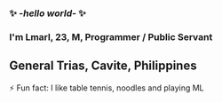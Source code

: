 ### ✨ _-hello world-_ ✨ 
### I'm Lmarl, 23, M, Programmer / Public Servant
## General Trias, Cavite, Philippines
⚡ Fun fact: I like table tennis, noodles and playing ML

<!--
**lcsaria/lcsaria** is a ✨ _special_ ✨ repository because its `README.md` (this file) appears on your GitHub profile.

Here are some ideas to get you started:

- 🔭 I’m currently working on ...
- 🌱 I’m currently learning ...
- 👯 I’m looking to collaborate on ...
- 🤔 I’m looking for help with ...
- 💬 Ask me about ...
- 📫 How to reach me: ...
- 😄 Pronouns: ...
- ⚡ Fun fact: ...
-->
